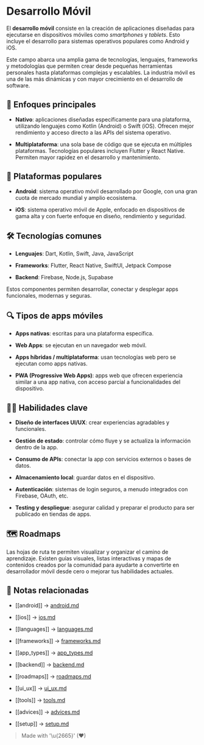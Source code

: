# Desarrollo Móvil

El **desarrollo móvil** consiste en la creación de aplicaciones diseñadas para ejecutarse en dispositivos móviles como *smartphones* y *tablets*. Esto incluye el desarrollo para sistemas operativos populares como Android y iOS.

Este campo abarca una amplia gama de tecnologías, lenguajes, frameworks y metodologías que permiten crear desde pequeñas herramientas personales hasta plataformas complejas y escalables. La industria móvil es una de las más dinámicas y con mayor crecimiento en el desarrollo de software.

## 🎯 Enfoques principales

- **Nativo**: aplicaciones diseñadas específicamente para una plataforma, utilizando lenguajes como Kotlin (Android) o Swift (iOS). Ofrecen mejor rendimiento y acceso directo a las APIs del sistema operativo.

- **Multiplataforma**: una sola base de código que se ejecuta en múltiples plataformas. Tecnologías populares incluyen Flutter y React Native. Permiten mayor rapidez en el desarrollo y mantenimiento.

## 📱 Plataformas populares

- **Android**: sistema operativo móvil desarrollado por Google, con una gran cuota de mercado mundial y amplio ecosistema.

- **iOS**: sistema operativo móvil de Apple, enfocado en dispositivos de gama alta y con fuerte enfoque en diseño, rendimiento y seguridad.

## 🛠️ Tecnologías comunes

- **Lenguajes**: Dart, Kotlin, Swift, Java, JavaScript

- **Frameworks**: Flutter, React Native, SwiftUI, Jetpack Compose
- **Backend**: Firebase, Node.js, Supabase

Estos componentes permiten desarrollar, conectar y desplegar apps funcionales, modernas y seguras.

## 🔍 Tipos de apps móviles

- **Apps nativas**: escritas para una plataforma específica.

- **Web Apps**: se ejecutan en un navegador web móvil.
- **Apps híbridas / multiplataforma**: usan tecnologías web pero se ejecutan como apps nativas.
- **PWA (Progressive Web Apps)**: apps web que ofrecen experiencia similar a una app nativa, con acceso parcial a funcionalidades del dispositivo.

## 👨‍💻 Habilidades clave

- **Diseño de interfaces UI/UX**: crear experiencias agradables y funcionales.

- **Gestión de estado**: controlar cómo fluye y se actualiza la información dentro de la app.
- **Consumo de APIs**: conectar la app con servicios externos o bases de datos.
- **Almacenamiento local**: guardar datos en el dispositivo.
- **Autenticación**: sistemas de login seguros, a menudo integrados con Firebase, OAuth, etc.
- **Testing y despliegue**: asegurar calidad y preparar el producto para ser publicado en tiendas de apps.

## 🗺️ Roadmaps

Las hojas de ruta te permiten visualizar y organizar el camino de aprendizaje. Existen guías visuales, listas interactivas y mapas de contenidos creados por la comunidad para ayudarte a convertirte en desarrollador móvil desde cero o mejorar tus habilidades actuales.

## 🔗 Notas relacionadas 

- [[android]] → [android.md](/os/android.md)  

- [[ios]] → [ios.md](/os/ios.md)  

- [[languages]] → [languages.md](/languages/languages.md) 
 
- [[frameworks]] → [frameworks.md](/frameworks/frameworks.md)  

- [[app_types]] → [app_types.md](/overview/app_types.md)  

- [[backend]] → [backend.md](/backend/backend.md) 

- [[roadmaps]] → [roadmaps.md](/roadmaps/roadmaps.md)  

- [[ui_ux]] → [ui_ux.md](/ui-ux/ui_ux.md)  

- [[tools]] → [tools.md](/tools/tools.md)  

- [[advices]] → [advices.md](/advices/advices.md) 
 
- [[setup]] → [setup.md](/setup/setup.md)  

> Made with '\u{2665}' (♥)
